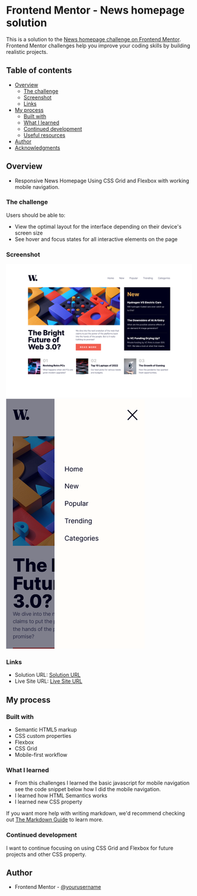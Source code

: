 # Frontend Mentor - News homepage solution

This is a solution to the [News homepage challenge on Frontend Mentor](https://www.frontendmentor.io/challenges/news-homepage-H6SWTa1MFl). Frontend Mentor challenges help you improve your coding skills by building realistic projects.

## Table of contents

- [Overview](#overview)
  - [The challenge](#the-challenge)
  - [Screenshot](#screenshot)
  - [Links](#links)
- [My process](#my-process)
  - [Built with](#built-with)
  - [What I learned](#what-i-learned)
  - [Continued development](#continued-development)
  - [Useful resources](#useful-resources)
- [Author](#author)
- [Acknowledgments](#acknowledgments)

## Overview

- Responsive News Homepage Using CSS Grid and Flexbox with working mobile navigation.

### The challenge

Users should be able to:

- View the optimal layout for the interface depending on their device's screen size
- See hover and focus states for all interactive elements on the page

### Screenshot

![](./Desktop-Solution.png)
![](./Mobile-Solution.png)

### Links

- Solution URL: [Solution URL](https://your-solution-url.com)
- Live Site URL: [Live Site URL](https://your-live-site-url.com)

## My process

### Built with

- Semantic HTML5 markup
- CSS custom properties
- Flexbox
- CSS Grid
- Mobile-first workflow

### What I learned

- From this challenges I learned the basic javascript for mobile navigation see the code snippet below how I did the mobile navigation.
- I learned how HTML Semantics works
- I learned new CSS property

If you want more help with writing markdown, we'd recommend checking out [The Markdown Guide](https://www.markdownguide.org/) to learn more.

### Continued development

I want to continue focusing on using CSS Grid and Flexbox for future projects and other CSS property.

## Author

- Frontend Mentor - [@yourusername](https://www.frontendmentor.io/profile/EyetecSolution)
